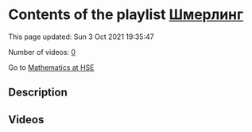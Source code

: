 # Contents of the playlist [Шмерлинг](https://www.youtube.com/playlist?list=PLq3E5oubNNoCOmM2JuY5VKY1cxWlB-b-6)

This page updated: Sun 3 Oct 2021 19:35:47

Number of videos: [0](#videos)

Go to [Mathematics at HSE](../README.md)

## Description



## Videos

